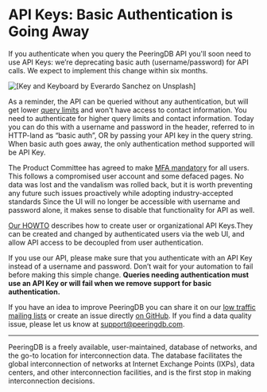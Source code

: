 # API Keys: Basic Authentication is Going Away

If you authenticate when you query the PeeringDB API you'll soon need to use API Keys: we’re deprecating basic auth (username/password) for API calls. We expect to implement this change within six months.

![[Key and Keyboard by Everardo Sanchez on Unsplash]](images/key-keyboard-coffee-everardo-sanchez-550x824.jpg)

As a reminder, the API can be queried without any authentication, but will get lower [query limits](https://docs.peeringdb.com/howto/work_within_peeringdbs_query_limits/) and won't have access to contact information. You need to authenticate for higher query limits and contact information. Today you can do this with a username and password in the header, referred to in HTTP-land as “basic auth”, OR by passing your API key in the query string. When basic auth goes away, the only authentication method supported will be API Key.

The Product Committee has agreed to make [MFA mandatory](https://github.com/peeringdb/peeringdb/issues/1634) for all users. This follows a compromised user account and some defaced pages. No data was lost and the vandalism was rolled back, but it is worth preventing any future such issues proactively while adopting industry-accepted standards Since the UI will no longer be accessible with username and password alone, it makes sense to disable that functionality for API as well.

[Our HOWTO](https://docs.peeringdb.com/howto/api_keys/) describes how to create user or organizational API Keys.They can be created and changed by authenticated users via the web UI, and allow API access to be decoupled from user authentication.

If you use our API, please make sure that you authenticate with an API Key instead of a username and password. Don’t wait for your automation to fail before making this simple change. **Queries needing authentication must use an API Key or will fail when we remove support for basic authentication.**

If you have an idea to improve PeeringDB you can share it on our [low traffic mailing lists](https://docs.peeringdb.com/#mailing-lists) or create an issue directly [on GitHub](https://github.com/peeringdb/peeringdb/issues). If you find a data quality issue, please let us know at [support@peeringdb.com](mailto:support@peeringdb.com).

---

PeeringDB is a freely available, user-maintained, database of networks, and the go-to location for interconnection data. The database facilitates the global interconnection of networks at Internet Exchange Points (IXPs), data centers, and other interconnection facilities, and is the first stop in making interconnection decisions.